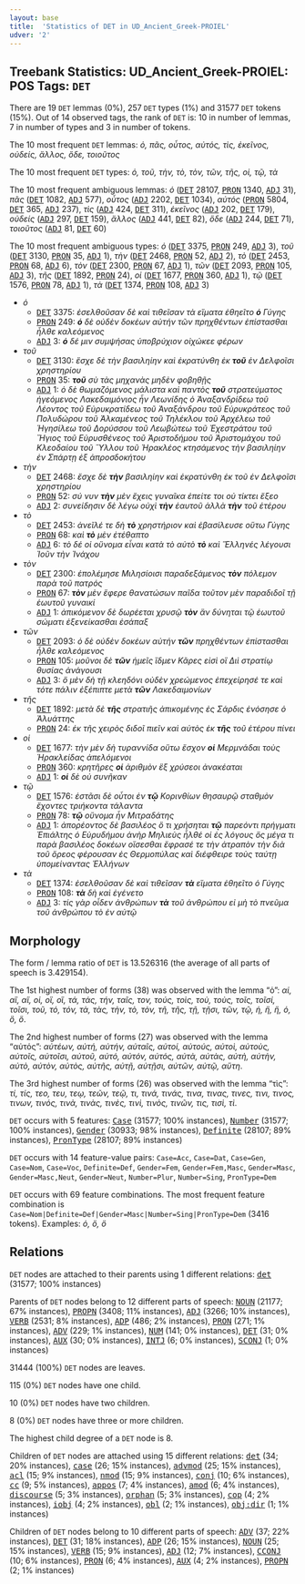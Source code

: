 ```yaml
---
layout: base
title:  'Statistics of DET in UD_Ancient_Greek-PROIEL'
udver: '2'
---
```


## Treebank Statistics: UD_Ancient_Greek-PROIEL: POS Tags: `DET`

There are 19 `DET` lemmas (0%), 257 `DET` types (1%) and 31577 `DET` tokens (15%).
Out of 14 observed tags, the rank of `DET` is: 10 in number of lemmas, 7 in number of types and 3 in number of tokens.

The 10 most frequent `DET` lemmas: <em>ὁ, πᾶς, οὗτος, αὐτός, τὶς, ἐκεῖνος, οὐδείς, ἄλλος, ὅδε, τοιοῦτος</em>

The 10 most frequent `DET` types:  <em>ὁ, τοῦ, τὴν, τὸ, τὸν, τῶν, τῆς, οἱ, τῷ, τὰ</em>

The 10 most frequent ambiguous lemmas: <em>ὁ</em> (<tt><a href="grc_proiel-pos-DET.html">DET</a></tt> 28107, <tt><a href="grc_proiel-pos-PRON.html">PRON</a></tt> 1340, <tt><a href="grc_proiel-pos-ADJ.html">ADJ</a></tt> 31), <em>πᾶς</em> (<tt><a href="grc_proiel-pos-DET.html">DET</a></tt> 1082, <tt><a href="grc_proiel-pos-ADJ.html">ADJ</a></tt> 577), <em>οὗτος</em> (<tt><a href="grc_proiel-pos-ADJ.html">ADJ</a></tt> 2202, <tt><a href="grc_proiel-pos-DET.html">DET</a></tt> 1034), <em>αὐτός</em> (<tt><a href="grc_proiel-pos-PRON.html">PRON</a></tt> 5804, <tt><a href="grc_proiel-pos-DET.html">DET</a></tt> 365, <tt><a href="grc_proiel-pos-ADJ.html">ADJ</a></tt> 237), <em>τὶς</em> (<tt><a href="grc_proiel-pos-ADJ.html">ADJ</a></tt> 424, <tt><a href="grc_proiel-pos-DET.html">DET</a></tt> 311), <em>ἐκεῖνος</em> (<tt><a href="grc_proiel-pos-ADJ.html">ADJ</a></tt> 202, <tt><a href="grc_proiel-pos-DET.html">DET</a></tt> 179), <em>οὐδείς</em> (<tt><a href="grc_proiel-pos-ADJ.html">ADJ</a></tt> 297, <tt><a href="grc_proiel-pos-DET.html">DET</a></tt> 159), <em>ἄλλος</em> (<tt><a href="grc_proiel-pos-ADJ.html">ADJ</a></tt> 441, <tt><a href="grc_proiel-pos-DET.html">DET</a></tt> 82), <em>ὅδε</em> (<tt><a href="grc_proiel-pos-ADJ.html">ADJ</a></tt> 244, <tt><a href="grc_proiel-pos-DET.html">DET</a></tt> 71), <em>τοιοῦτος</em> (<tt><a href="grc_proiel-pos-ADJ.html">ADJ</a></tt> 81, <tt><a href="grc_proiel-pos-DET.html">DET</a></tt> 60)

The 10 most frequent ambiguous types:  <em>ὁ</em> (<tt><a href="grc_proiel-pos-DET.html">DET</a></tt> 3375, <tt><a href="grc_proiel-pos-PRON.html">PRON</a></tt> 249, <tt><a href="grc_proiel-pos-ADJ.html">ADJ</a></tt> 3), <em>τοῦ</em> (<tt><a href="grc_proiel-pos-DET.html">DET</a></tt> 3130, <tt><a href="grc_proiel-pos-PRON.html">PRON</a></tt> 35, <tt><a href="grc_proiel-pos-ADJ.html">ADJ</a></tt> 1), <em>τὴν</em> (<tt><a href="grc_proiel-pos-DET.html">DET</a></tt> 2468, <tt><a href="grc_proiel-pos-PRON.html">PRON</a></tt> 52, <tt><a href="grc_proiel-pos-ADJ.html">ADJ</a></tt> 2), <em>τὸ</em> (<tt><a href="grc_proiel-pos-DET.html">DET</a></tt> 2453, <tt><a href="grc_proiel-pos-PRON.html">PRON</a></tt> 68, <tt><a href="grc_proiel-pos-ADJ.html">ADJ</a></tt> 6), <em>τὸν</em> (<tt><a href="grc_proiel-pos-DET.html">DET</a></tt> 2300, <tt><a href="grc_proiel-pos-PRON.html">PRON</a></tt> 67, <tt><a href="grc_proiel-pos-ADJ.html">ADJ</a></tt> 1), <em>τῶν</em> (<tt><a href="grc_proiel-pos-DET.html">DET</a></tt> 2093, <tt><a href="grc_proiel-pos-PRON.html">PRON</a></tt> 105, <tt><a href="grc_proiel-pos-ADJ.html">ADJ</a></tt> 3), <em>τῆς</em> (<tt><a href="grc_proiel-pos-DET.html">DET</a></tt> 1892, <tt><a href="grc_proiel-pos-PRON.html">PRON</a></tt> 24), <em>οἱ</em> (<tt><a href="grc_proiel-pos-DET.html">DET</a></tt> 1677, <tt><a href="grc_proiel-pos-PRON.html">PRON</a></tt> 360, <tt><a href="grc_proiel-pos-ADJ.html">ADJ</a></tt> 1), <em>τῷ</em> (<tt><a href="grc_proiel-pos-DET.html">DET</a></tt> 1576, <tt><a href="grc_proiel-pos-PRON.html">PRON</a></tt> 78, <tt><a href="grc_proiel-pos-ADJ.html">ADJ</a></tt> 1), <em>τὰ</em> (<tt><a href="grc_proiel-pos-DET.html">DET</a></tt> 1374, <tt><a href="grc_proiel-pos-PRON.html">PRON</a></tt> 108, <tt><a href="grc_proiel-pos-ADJ.html">ADJ</a></tt> 3)


* <em>ὁ</em>
  * <tt><a href="grc_proiel-pos-DET.html">DET</a></tt> 3375: <em>ἐσελθοῦσαν δὲ καὶ τιθεῖσαν τὰ εἵματα ἐθηεῖτο <b>ὁ</b> Γύγης</em>
  * <tt><a href="grc_proiel-pos-PRON.html">PRON</a></tt> 249: <em><b>ὁ</b> δὲ οὐδὲν δοκέων αὐτήν τῶν πρηχθέντων ἐπίστασθαι ἦλθε καλεόμενος</em>
  * <tt><a href="grc_proiel-pos-ADJ.html">ADJ</a></tt> 3: <em><b>ὁ</b> δέ μιν συμψήσας ὑποβρύχιον οἰχώκεε φέρων</em>
* <em>τοῦ</em>
  * <tt><a href="grc_proiel-pos-DET.html">DET</a></tt> 3130: <em>ἔσχε δὲ τὴν βασιληίην καὶ ἐκρατύνθη ἐκ <b>τοῦ</b> ἐν Δελφοῖσι χρηστηρίου</em>
  * <tt><a href="grc_proiel-pos-PRON.html">PRON</a></tt> 35: <em><b>τοῦ</b> σὺ τὰς μηχανὰς μηδὲν φοβηθῇς</em>
  * <tt><a href="grc_proiel-pos-ADJ.html">ADJ</a></tt> 1: <em>ὁ δὲ θωμαζόμενος μάλιστα καὶ παντὸς <b>τοῦ</b> στρατεύματος ἡγεόμενος Λακεδαιμόνιος ἦν Λεωνίδης ὁ Ἀναξανδρίδεω τοῦ Λέοντος τοῦ Εὐρυκρατίδεω τοῦ Ἀναξάνδρου τοῦ Εὐρυκράτεος τοῦ Πολυδώρου τοῦ Ἀλκαμένεος τοῦ Τηλέκλου τοῦ Ἀρχέλεω τοῦ Ἡγησίλεω τοῦ Δορύσσου τοῦ Λεωβώτεω τοῦ Ἐχεστράτου τοῦ Ἤγιος τοῦ Εὐρυσθένεος τοῦ Ἀριστοδήμου τοῦ Ἀριστομάχου τοῦ Κλεοδαίου τοῦ Ὕλλου τοῦ Ἡρακλέος κτησάμενος τὴν βασιληίην ἐν Σπάρτῃ ἐξ ἀπροσδοκήτου</em>
* <em>τὴν</em>
  * <tt><a href="grc_proiel-pos-DET.html">DET</a></tt> 2468: <em>ἔσχε δὲ <b>τὴν</b> βασιληίην καὶ ἐκρατύνθη ἐκ τοῦ ἐν Δελφοῖσι χρηστηρίου</em>
  * <tt><a href="grc_proiel-pos-PRON.html">PRON</a></tt> 52: <em>σύ νυν <b>τὴν</b> μὲν ἔχεις γυναῖκα ἐπείτε τοι οὐ τίκτει ἔξεο</em>
  * <tt><a href="grc_proiel-pos-ADJ.html">ADJ</a></tt> 2: <em>συνείδησιν δὲ λέγω οὐχὶ <b>τὴν</b> ἑαυτοῦ ἀλλὰ <b>τὴν</b> τοῦ ἑτέρου</em>
* <em>τὸ</em>
  * <tt><a href="grc_proiel-pos-DET.html">DET</a></tt> 2453: <em>ἀνεῖλέ τε δὴ <b>τὸ</b> χρηστήριον καὶ ἐβασίλευσε οὕτω Γύγης</em>
  * <tt><a href="grc_proiel-pos-PRON.html">PRON</a></tt> 68: <em>καὶ <b>τὸ</b> μὲν ἐτέθαπτο</em>
  * <tt><a href="grc_proiel-pos-ADJ.html">ADJ</a></tt> 6: <em>τὸ δέ οἱ οὔνομα εἶναι κατὰ τὸ αὐτὸ <b>τὸ</b> καὶ Ἕλληνές λέγουσι Ἰοῦν τὴν Ἰνάχου</em>
* <em>τὸν</em>
  * <tt><a href="grc_proiel-pos-DET.html">DET</a></tt> 2300: <em>ἐπολέμησε Μιλησίοισι παραδεξάμενος <b>τὸν</b> πόλεμον παρὰ τοῦ πατρός</em>
  * <tt><a href="grc_proiel-pos-PRON.html">PRON</a></tt> 67: <em><b>τὸν</b> μὲν ἔφερε θανατώσων παῖδα τοῦτον μὲν παραδιδοῖ τῇ ἑωυτοῦ γυναικί</em>
  * <tt><a href="grc_proiel-pos-ADJ.html">ADJ</a></tt> 1: <em>ἀπικόμενον δὲ δωρέεται χρυσῷ <b>τὸν</b> ἂν δύνηται τῷ ἑωυτοῦ σώματι ἐξενείκασθαι ἐσάπαξ</em>
* <em>τῶν</em>
  * <tt><a href="grc_proiel-pos-DET.html">DET</a></tt> 2093: <em>ὁ δὲ οὐδὲν δοκέων αὐτήν <b>τῶν</b> πρηχθέντων ἐπίστασθαι ἦλθε καλεόμενος</em>
  * <tt><a href="grc_proiel-pos-PRON.html">PRON</a></tt> 105: <em>μοῦνοι δὲ <b>τῶν</b> ἡμεῖς ἴδμεν Κᾶρες εἰσὶ οἳ Διὶ στρατίῳ θυσίας ἀνάγουσι</em>
  * <tt><a href="grc_proiel-pos-ADJ.html">ADJ</a></tt> 3: <em>ὃ μὲν δὴ τῇ κλεηδόνι οὐδὲν χρεώμενος ἐπεχείρησέ τε καὶ τότε πάλιν ἐξέπιπτε μετὰ <b>τῶν</b> Λακεδαιμονίων</em>
* <em>τῆς</em>
  * <tt><a href="grc_proiel-pos-DET.html">DET</a></tt> 1892: <em>μετὰ δὲ <b>τῆς</b> στρατιῆς ἀπικομένης ἐς Σάρδις ἐνόσησε ὁ Ἀλυάττης</em>
  * <tt><a href="grc_proiel-pos-PRON.html">PRON</a></tt> 24: <em>ἐκ τῆς χειρὸς διδοῖ πιεῖν καὶ αὐτὸς ἐκ <b>τῆς</b> τοῦ ἑτέρου πίνει</em>
* <em>οἱ</em>
  * <tt><a href="grc_proiel-pos-DET.html">DET</a></tt> 1677: <em>τὴν μὲν δὴ τυραννίδα οὕτω ἔσχον <b>οἱ</b> Μερμνάδαι τοὺς Ἡρακλείδας ἀπελόμενοι</em>
  * <tt><a href="grc_proiel-pos-PRON.html">PRON</a></tt> 360: <em>κρητῆρες <b>οἱ</b> ἀριθμὸν ἓξ χρύσεοι ἀνακέαται</em>
  * <tt><a href="grc_proiel-pos-ADJ.html">ADJ</a></tt> 1: <em><b>οἱ</b> δὲ οὐ συνῆκαν</em>
* <em>τῷ</em>
  * <tt><a href="grc_proiel-pos-DET.html">DET</a></tt> 1576: <em>ἑστᾶσι δὲ οὗτοι ἐν <b>τῷ</b> Κορινθίων θησαυρῷ σταθμὸν ἔχοντες τριήκοντα τάλαντα</em>
  * <tt><a href="grc_proiel-pos-PRON.html">PRON</a></tt> 78: <em><b>τῷ</b> οὔνομα ἦν Μιτραδάτης</em>
  * <tt><a href="grc_proiel-pos-ADJ.html">ADJ</a></tt> 1: <em>ἀπορέοντος δὲ βασιλέος ὅ τι χρήσηται <b>τῷ</b> παρεόντι πρήγματι Ἐπιάλτης ὁ Εὐρυδήμου ἀνὴρ Μηλιεὺς ἦλθέ οἱ ἐς λόγους ὃς μέγα τι παρὰ βασιλέος δοκέων οἴσεσθαι ἔφρασέ τε τὴν ἀτραπὸν τὴν διὰ τοῦ ὄρεος φέρουσαν ἐς Θερμοπύλας καὶ διέφθειρε τοὺς ταύτῃ ὑπομείναντας Ἑλλήνων</em>
* <em>τὰ</em>
  * <tt><a href="grc_proiel-pos-DET.html">DET</a></tt> 1374: <em>ἐσελθοῦσαν δὲ καὶ τιθεῖσαν <b>τὰ</b> εἵματα ἐθηεῖτο ὁ Γύγης</em>
  * <tt><a href="grc_proiel-pos-PRON.html">PRON</a></tt> 108: <em><b>τὰ</b> δὴ καὶ ἐγένετο</em>
  * <tt><a href="grc_proiel-pos-ADJ.html">ADJ</a></tt> 3: <em>τίς γὰρ οἶδεν ἀνθρώπων <b>τὰ</b> τοῦ ἀνθρώπου εἰ μὴ τὸ πνεῦμα τοῦ ἀνθρώπου τὸ ἐν αὐτῷ</em>

## Morphology

The form / lemma ratio of `DET` is 13.526316 (the average of all parts of speech is 3.429154).

The 1st highest number of forms (38) was observed with the lemma “ὁ”: <em>αἱ, αἲ, αἵ, οἱ, οἳ, οἵ, τά, τάς, τήν, ταῖς, τον, τούς, τοὶς, τοὺ, τοὺς, τοῖς, τοῖσί, τοῖσι, τοῦ, τό, τόν, τὰ, τὰς, τὴν, τὸ, τὸν, τῆ, τῆς, τῇ, τῇσι, τῶν, τῷ, ἡ, ἣ, ἥ, ὁ, ὃ, ὅ</em>.

The 2nd highest number of forms (27) was observed with the lemma “αὐτός”: <em>αὐτέων, αὐτή, αὐτήν, αὐταῖς, αὐτοί, αὐτούς, αὐτοὶ, αὐτοὺς, αὐτοῖς, αὐτοῖσι, αὐτοῦ, αὐτό, αὐτόν, αὐτός, αὐτὰ, αὐτὰς, αὐτὴ, αὐτὴν, αὐτὸ, αὐτὸν, αὐτὸς, αὐτῆς, αὐτῇ, αὐτῇσι, αὐτῶν, αὐτῷ, αὕτη</em>.

The 3rd highest number of forms (26) was observed with the lemma “τὶς”: <em>τί, τίς, τεο, τευ, τεῳ, τεῶν, τεῷ, τι, τινά, τινάς, τινα, τινας, τινες, τινι, τινος, τινων, τινός, τινὰ, τινὰς, τινὲς, τινὶ, τινὸς, τινῶν, τις, τισὶ, τὶ</em>.

`DET` occurs with 5 features: <tt><a href="grc_proiel-feat-Case.html">Case</a></tt> (31577; 100% instances), <tt><a href="grc_proiel-feat-Number.html">Number</a></tt> (31577; 100% instances), <tt><a href="grc_proiel-feat-Gender.html">Gender</a></tt> (30933; 98% instances), <tt><a href="grc_proiel-feat-Definite.html">Definite</a></tt> (28107; 89% instances), <tt><a href="grc_proiel-feat-PronType.html">PronType</a></tt> (28107; 89% instances)

`DET` occurs with 14 feature-value pairs: `Case=Acc`, `Case=Dat`, `Case=Gen`, `Case=Nom`, `Case=Voc`, `Definite=Def`, `Gender=Fem`, `Gender=Fem,Masc`, `Gender=Masc`, `Gender=Masc,Neut`, `Gender=Neut`, `Number=Plur`, `Number=Sing`, `PronType=Dem`

`DET` occurs with 69 feature combinations.
The most frequent feature combination is `Case=Nom|Definite=Def|Gender=Masc|Number=Sing|PronType=Dem` (3416 tokens).
Examples: <em>ὁ, ὅ, ὃ</em>


## Relations

`DET` nodes are attached to their parents using 1 different relations: <tt><a href="grc_proiel-dep-det.html">det</a></tt> (31577; 100% instances)

Parents of `DET` nodes belong to 12 different parts of speech: <tt><a href="grc_proiel-pos-NOUN.html">NOUN</a></tt> (21177; 67% instances), <tt><a href="grc_proiel-pos-PROPN.html">PROPN</a></tt> (3408; 11% instances), <tt><a href="grc_proiel-pos-ADJ.html">ADJ</a></tt> (3266; 10% instances), <tt><a href="grc_proiel-pos-VERB.html">VERB</a></tt> (2531; 8% instances), <tt><a href="grc_proiel-pos-ADP.html">ADP</a></tt> (486; 2% instances), <tt><a href="grc_proiel-pos-PRON.html">PRON</a></tt> (271; 1% instances), <tt><a href="grc_proiel-pos-ADV.html">ADV</a></tt> (229; 1% instances), <tt><a href="grc_proiel-pos-NUM.html">NUM</a></tt> (141; 0% instances), <tt><a href="grc_proiel-pos-DET.html">DET</a></tt> (31; 0% instances), <tt><a href="grc_proiel-pos-AUX.html">AUX</a></tt> (30; 0% instances), <tt><a href="grc_proiel-pos-INTJ.html">INTJ</a></tt> (6; 0% instances), <tt><a href="grc_proiel-pos-SCONJ.html">SCONJ</a></tt> (1; 0% instances)

31444 (100%) `DET` nodes are leaves.

115 (0%) `DET` nodes have one child.

10 (0%) `DET` nodes have two children.

8 (0%) `DET` nodes have three or more children.

The highest child degree of a `DET` node is 8.

Children of `DET` nodes are attached using 15 different relations: <tt><a href="grc_proiel-dep-det.html">det</a></tt> (34; 20% instances), <tt><a href="grc_proiel-dep-case.html">case</a></tt> (26; 15% instances), <tt><a href="grc_proiel-dep-advmod.html">advmod</a></tt> (25; 15% instances), <tt><a href="grc_proiel-dep-acl.html">acl</a></tt> (15; 9% instances), <tt><a href="grc_proiel-dep-nmod.html">nmod</a></tt> (15; 9% instances), <tt><a href="grc_proiel-dep-conj.html">conj</a></tt> (10; 6% instances), <tt><a href="grc_proiel-dep-cc.html">cc</a></tt> (9; 5% instances), <tt><a href="grc_proiel-dep-appos.html">appos</a></tt> (7; 4% instances), <tt><a href="grc_proiel-dep-amod.html">amod</a></tt> (6; 4% instances), <tt><a href="grc_proiel-dep-discourse.html">discourse</a></tt> (5; 3% instances), <tt><a href="grc_proiel-dep-orphan.html">orphan</a></tt> (5; 3% instances), <tt><a href="grc_proiel-dep-cop.html">cop</a></tt> (4; 2% instances), <tt><a href="grc_proiel-dep-iobj.html">iobj</a></tt> (4; 2% instances), <tt><a href="grc_proiel-dep-obl.html">obl</a></tt> (2; 1% instances), <tt><a href="grc_proiel-dep-obj-dir.html">obj:dir</a></tt> (1; 1% instances)

Children of `DET` nodes belong to 10 different parts of speech: <tt><a href="grc_proiel-pos-ADV.html">ADV</a></tt> (37; 22% instances), <tt><a href="grc_proiel-pos-DET.html">DET</a></tt> (31; 18% instances), <tt><a href="grc_proiel-pos-ADP.html">ADP</a></tt> (26; 15% instances), <tt><a href="grc_proiel-pos-NOUN.html">NOUN</a></tt> (25; 15% instances), <tt><a href="grc_proiel-pos-VERB.html">VERB</a></tt> (15; 9% instances), <tt><a href="grc_proiel-pos-ADJ.html">ADJ</a></tt> (12; 7% instances), <tt><a href="grc_proiel-pos-CCONJ.html">CCONJ</a></tt> (10; 6% instances), <tt><a href="grc_proiel-pos-PRON.html">PRON</a></tt> (6; 4% instances), <tt><a href="grc_proiel-pos-AUX.html">AUX</a></tt> (4; 2% instances), <tt><a href="grc_proiel-pos-PROPN.html">PROPN</a></tt> (2; 1% instances)

